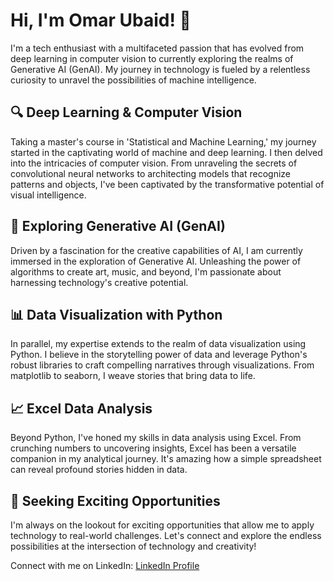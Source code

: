 # Hi, I'm Omar Ubaid! 👋

I'm a tech enthusiast with a multifaceted passion that has evolved from deep learning in computer vision to currently exploring the realms of Generative AI (GenAI). My journey in technology is fueled by a relentless curiosity to unravel the possibilities of machine intelligence.

## 🔍 Deep Learning & Computer Vision

Taking a master's course in 'Statistical and Machine Learning,' my journey started in the captivating world of machine and deep learning. I then delved into the intricacies of computer vision. From unraveling the secrets of convolutional neural networks to architecting models that recognize patterns and objects, I've been captivated by the transformative potential of visual intelligence.

## 🧠 Exploring Generative AI (GenAI)

Driven by a fascination for the creative capabilities of AI, I am currently immersed in the exploration of Generative AI. Unleashing the power of algorithms to create art, music, and beyond, I'm passionate about harnessing technology's creative potential.

## 📊 Data Visualization with Python

In parallel, my expertise extends to the realm of data visualization using Python. I believe in the storytelling power of data and leverage Python's robust libraries to craft compelling narratives through visualizations. From matplotlib to seaborn, I weave stories that bring data to life.

## 📈 Excel Data Analysis

Beyond Python, I've honed my skills in data analysis using Excel. From crunching numbers to uncovering insights, Excel has been a versatile companion in my analytical journey. It's amazing how a simple spreadsheet can reveal profound stories hidden in data.

## 🚀 Seeking Exciting Opportunities

I'm always on the lookout for exciting opportunities that allow me to apply technology to real-world challenges. Let's connect and explore the endless possibilities at the intersection of technology and creativity!

Connect with me on LinkedIn: [LinkedIn Profile](https://www.linkedin.com/in/yourlinkedinprofile)
